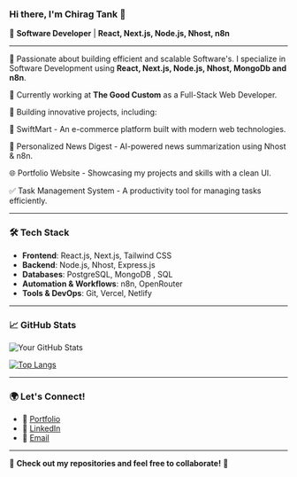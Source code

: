 ### Hi there, I'm Chirag Tank 👋

🚀 **Software Developer** | **React, Next.js, Node.js, Nhost, n8n**

---

🔹 Passionate about building efficient and scalable Software's. I specialize in Software Development using **React, Next.js, Node.js, Nhost, MongoDb and n8n**.

🔹 Currently working at **The Good Custom** as a Full-Stack Web Developer.

🔹 Building innovative projects, including:

🏡 SwiftMart - An e-commerce platform built with modern web technologies.

📰 Personalized News Digest - AI-powered news summarization using Nhost & n8n.

🌐 Portfolio Website - Showcasing my projects and skills with a clean UI.

✅ Task Management System - A productivity tool for managing tasks efficiently.

---

### 🛠️ Tech Stack
- **Frontend**: React.js, Next.js, Tailwind CSS
- **Backend**: Node.js, Nhost,  Express.js
- **Databases**: PostgreSQL, MongoDB , SQL
- **Automation & Workflows**: n8n, OpenRouter
- **Tools & DevOps**: Git, Vercel, Netlify

---

### 📈 GitHub Stats
![Your GitHub Stats](https://github-readme-stats.vercel.app/api?username=Chirag-Tank1971&show_icons=true&theme=radical)

[![Top Langs](https://github-readme-stats.vercel.app/api/top-langs/?username=Chirag-Tank1971&layout=compact&theme=radical)](https://github.com/Chirag-Tank1971)

---

### 🌍 Let's Connect!
- 🚀 [Portfolio](#https://chirag-tank1971.github.io/Chirag-s_Portfolio/)  
- 💼 [LinkedIn](#https://www.linkedin.com/in/chirag-tank-72220919b/)  
- 📧 [Email](mailto:chiragtank1971@gmail.com)

---

🔗 **Check out my repositories and feel free to collaborate!** 🚀

